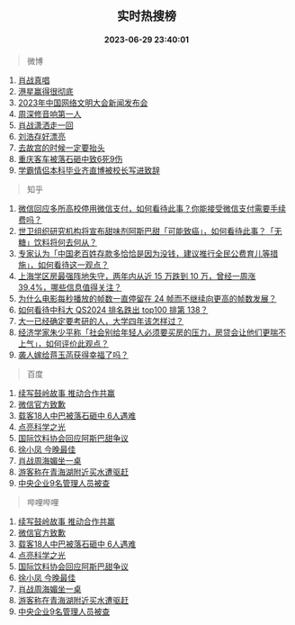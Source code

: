 <div align="center"><h2>实时热搜榜</h2><h4>2023-06-29 23:40:01</h4></div>

> 微博  

1. [肖战真唱](https://s.weibo.com/weibo?q=%E8%82%96%E6%88%98%E7%9C%9F%E5%94%B1&t=31&band_rank=1&Refer=top)<br />
2. [港星赢得很彻底](https://s.weibo.com/weibo?q=%23%E6%B8%AF%E6%98%9F%E8%B5%A2%E5%BE%97%E5%BE%88%E5%BD%BB%E5%BA%95%23&t=31&band_rank=2&Refer=top)<br />
3. [2023年中国网络文明大会新闻发布会](https://s.weibo.com/weibo?q=%232023%E5%B9%B4%E4%B8%AD%E5%9B%BD%E7%BD%91%E7%BB%9C%E6%96%87%E6%98%8E%E5%A4%A7%E4%BC%9A%E6%96%B0%E9%97%BB%E5%8F%91%E5%B8%83%E4%BC%9A%23&t=31&band_rank=3&Refer=top)<br />
4. [周深修音响第一人](https://s.weibo.com/weibo?q=%E5%91%A8%E6%B7%B1%E4%BF%AE%E9%9F%B3%E5%93%8D%E7%AC%AC%E4%B8%80%E4%BA%BA&t=31&band_rank=4&Refer=top)<br />
5. [肖战潇洒走一回](https://s.weibo.com/weibo?q=%23%E8%82%96%E6%88%98%E6%BD%87%E6%B4%92%E8%B5%B0%E4%B8%80%E5%9B%9E%23&t=31&band_rank=5&Refer=top)<br />
6. [刘浩存好漂亮](https://s.weibo.com/weibo?q=%E5%88%98%E6%B5%A9%E5%AD%98%E5%A5%BD%E6%BC%82%E4%BA%AE&t=31&band_rank=6&Refer=top)<br />
7. [去故宫的时候一定要抬头](https://s.weibo.com/weibo?q=%E5%8E%BB%E6%95%85%E5%AE%AB%E7%9A%84%E6%97%B6%E5%80%99%E4%B8%80%E5%AE%9A%E8%A6%81%E6%8A%AC%E5%A4%B4&t=31&band_rank=7&Refer=top)<br />
8. [重庆客车被落石砸中致6死9伤](https://s.weibo.com/weibo?q=%23%E9%87%8D%E5%BA%86%E5%AE%A2%E8%BD%A6%E8%A2%AB%E8%90%BD%E7%9F%B3%E7%A0%B8%E4%B8%AD%E8%87%B46%E6%AD%BB9%E4%BC%A4%23&t=31&band_rank=8&Refer=top)<br />
9. [学霸情侣本科毕业齐直博被校长写进致辞](https://s.weibo.com/weibo?q=%23%E5%AD%A6%E9%9C%B8%E6%83%85%E4%BE%A3%E6%9C%AC%E7%A7%91%E6%AF%95%E4%B8%9A%E9%BD%90%E7%9B%B4%E5%8D%9A%E8%A2%AB%E6%A0%A1%E9%95%BF%E5%86%99%E8%BF%9B%E8%87%B4%E8%BE%9E%23&t=31&band_rank=9&Refer=top)<br />

> 知乎  

1. [微信回应多所高校停用微信支付，如何看待此事？你能接受微信支付需要手续费吗？](https://www.zhihu.com/question/609374806)<br />
2. [世卫组织研究机构将宣布甜味剂阿斯巴甜「可能致癌」，如何看待此事？「无糖」饮料将何去何从？](https://www.zhihu.com/question/609417354)<br />
3. [专家认为「中国老百姓存款多恰恰是因为没钱，建议推行全民公费育儿等措施」，如何看待这一观点？](https://www.zhihu.com/question/609390380)<br />
4. [上海学区房最强阵地失守，两年内从近 15 万跌到 10 万，曾经一周涨 39.4%，哪些信息值得关注？](https://www.zhihu.com/question/609355451)<br />
5. [为什么电影每秒播放的帧数一直停留在 24 帧而不继续向更高的帧数发展？](https://www.zhihu.com/question/281685561)<br />
6. [如何看待中科大 QS2024 排名跌出 top100 排第 138？](https://www.zhihu.com/question/609135032)<br />
7. [大一已经确定要考研的人，大学四年该怎样过？](https://www.zhihu.com/question/265939871)<br />
8. [经济学家朱少平称「社会别给年轻人必须要买房的压力，房贷会让他们更喘不上气」，如何评价此观点？](https://www.zhihu.com/question/609356792)<br />
9. [袭人嫁给蒋玉菡获得幸福了吗？](https://www.zhihu.com/question/608867428)<br />

> 百度  

1. [续写鼓岭故事 推动合作共赢](https://www.baidu.com/s?wd=%E7%BB%AD%E5%86%99%E9%BC%93%E5%B2%AD%E6%95%85%E4%BA%8B+%E6%8E%A8%E5%8A%A8%E5%90%88%E4%BD%9C%E5%85%B1%E8%B5%A2&sa=fyb_news&rsv_dl=fyb_news)<br />
2. [微信官方致歉](https://www.baidu.com/s?wd=%E5%BE%AE%E4%BF%A1%E5%AE%98%E6%96%B9%E8%87%B4%E6%AD%89&sa=fyb_news&rsv_dl=fyb_news)<br />
3. [载客18人中巴被落石砸中 6人遇难](https://www.baidu.com/s?wd=%E8%BD%BD%E5%AE%A218%E4%BA%BA%E4%B8%AD%E5%B7%B4%E8%A2%AB%E8%90%BD%E7%9F%B3%E7%A0%B8%E4%B8%AD+6%E4%BA%BA%E9%81%87%E9%9A%BE&sa=fyb_news&rsv_dl=fyb_news)<br />
4. [点亮科学之光](https://www.baidu.com/s?wd=%E7%82%B9%E4%BA%AE%E7%A7%91%E5%AD%A6%E4%B9%8B%E5%85%89&sa=fyb_news&rsv_dl=fyb_news)<br />
5. [国际饮料协会回应阿斯巴甜争议](https://www.baidu.com/s?wd=%E5%9B%BD%E9%99%85%E9%A5%AE%E6%96%99%E5%8D%8F%E4%BC%9A%E5%9B%9E%E5%BA%94%E9%98%BF%E6%96%AF%E5%B7%B4%E7%94%9C%E4%BA%89%E8%AE%AE&sa=fyb_news&rsv_dl=fyb_news)<br />
6. [徐小凤 今晚最佳](https://www.baidu.com/s?wd=%E5%BE%90%E5%B0%8F%E5%87%A4+%E4%BB%8A%E6%99%9A%E6%9C%80%E4%BD%B3&sa=fyb_news&rsv_dl=fyb_news)<br />
7. [肖战周海媚坐一桌](https://www.baidu.com/s?wd=%E8%82%96%E6%88%98%E5%91%A8%E6%B5%B7%E5%AA%9A%E5%9D%90%E4%B8%80%E6%A1%8C&sa=fyb_news&rsv_dl=fyb_news)<br />
8. [游客称在青海湖附近买水遭驱赶](https://www.baidu.com/s?wd=%E6%B8%B8%E5%AE%A2%E7%A7%B0%E5%9C%A8%E9%9D%92%E6%B5%B7%E6%B9%96%E9%99%84%E8%BF%91%E4%B9%B0%E6%B0%B4%E9%81%AD%E9%A9%B1%E8%B5%B6&sa=fyb_news&rsv_dl=fyb_news)<br />
9. [中央企业9名管理人员被查](https://www.baidu.com/s?wd=%E4%B8%AD%E5%A4%AE%E4%BC%81%E4%B8%9A9%E5%90%8D%E7%AE%A1%E7%90%86%E4%BA%BA%E5%91%98%E8%A2%AB%E6%9F%A5&sa=fyb_news&rsv_dl=fyb_news)<br />

> 哔哩哔哩  

1. [续写鼓岭故事 推动合作共赢](https://www.baidu.com/s?wd=%E7%BB%AD%E5%86%99%E9%BC%93%E5%B2%AD%E6%95%85%E4%BA%8B+%E6%8E%A8%E5%8A%A8%E5%90%88%E4%BD%9C%E5%85%B1%E8%B5%A2&sa=fyb_news&rsv_dl=fyb_news)<br />
2. [微信官方致歉](https://www.baidu.com/s?wd=%E5%BE%AE%E4%BF%A1%E5%AE%98%E6%96%B9%E8%87%B4%E6%AD%89&sa=fyb_news&rsv_dl=fyb_news)<br />
3. [载客18人中巴被落石砸中 6人遇难](https://www.baidu.com/s?wd=%E8%BD%BD%E5%AE%A218%E4%BA%BA%E4%B8%AD%E5%B7%B4%E8%A2%AB%E8%90%BD%E7%9F%B3%E7%A0%B8%E4%B8%AD+6%E4%BA%BA%E9%81%87%E9%9A%BE&sa=fyb_news&rsv_dl=fyb_news)<br />
4. [点亮科学之光](https://www.baidu.com/s?wd=%E7%82%B9%E4%BA%AE%E7%A7%91%E5%AD%A6%E4%B9%8B%E5%85%89&sa=fyb_news&rsv_dl=fyb_news)<br />
5. [国际饮料协会回应阿斯巴甜争议](https://www.baidu.com/s?wd=%E5%9B%BD%E9%99%85%E9%A5%AE%E6%96%99%E5%8D%8F%E4%BC%9A%E5%9B%9E%E5%BA%94%E9%98%BF%E6%96%AF%E5%B7%B4%E7%94%9C%E4%BA%89%E8%AE%AE&sa=fyb_news&rsv_dl=fyb_news)<br />
6. [徐小凤 今晚最佳](https://www.baidu.com/s?wd=%E5%BE%90%E5%B0%8F%E5%87%A4+%E4%BB%8A%E6%99%9A%E6%9C%80%E4%BD%B3&sa=fyb_news&rsv_dl=fyb_news)<br />
7. [肖战周海媚坐一桌](https://www.baidu.com/s?wd=%E8%82%96%E6%88%98%E5%91%A8%E6%B5%B7%E5%AA%9A%E5%9D%90%E4%B8%80%E6%A1%8C&sa=fyb_news&rsv_dl=fyb_news)<br />
8. [游客称在青海湖附近买水遭驱赶](https://www.baidu.com/s?wd=%E6%B8%B8%E5%AE%A2%E7%A7%B0%E5%9C%A8%E9%9D%92%E6%B5%B7%E6%B9%96%E9%99%84%E8%BF%91%E4%B9%B0%E6%B0%B4%E9%81%AD%E9%A9%B1%E8%B5%B6&sa=fyb_news&rsv_dl=fyb_news)<br />
9. [中央企业9名管理人员被查](https://www.baidu.com/s?wd=%E4%B8%AD%E5%A4%AE%E4%BC%81%E4%B8%9A9%E5%90%8D%E7%AE%A1%E7%90%86%E4%BA%BA%E5%91%98%E8%A2%AB%E6%9F%A5&sa=fyb_news&rsv_dl=fyb_news)<br />
